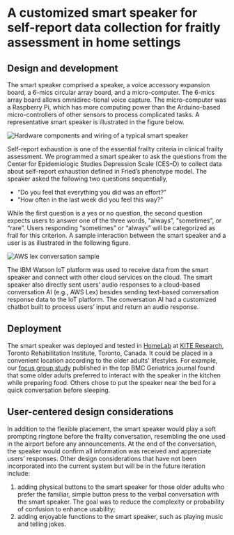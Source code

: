 # A customized smart speaker for self-report data collection for fraitly assessment in home settings

## Design and development
The smart speaker comprised a speaker, a voice accessory expansion board, a 6-mics circular array board, and a micro-computer. The 6-mics array board allows omnidirec-tional voice capture. The micro-computer was a Raspberry Pi, which has more computing power than the Arduino-based micro-controllers of other sensors to process complicated tasks. A representative smart speaker is illustrated in the figure below. 

![Hardware components and wiring of a typical smart speaker](https://user-images.githubusercontent.com/50496048/146663792-e93269bf-f047-4d51-9dae-040bf41c565b.png)


Self-report exhaustion is one of the essential frailty criteria in clinical frailty assessment. We programmed a smart speaker to ask the questions from the Center for Epidemiologic Studies Depression Scale (CES–D) to collect data about self-report exhaustion defined in Fried’s phenotype model. The speaker asked the following two questions sequentially,
* “Do you feel that everything you did was an effort?”
* “How often in the last week did you feel this way?”

While the first question is a yes or no question, the second question expects users to answer one of the three words, “always”, “sometimes”, or “rare”. Users responding “sometimes” or “always” will be categorized as frail for this criterion. A sample interaction between the smart speaker and a user is as illustrated in the following figure.
 
![AWS lex conversation sample](https://user-images.githubusercontent.com/50496048/146663643-e91a0084-6e61-4343-bb5f-819ab57b13f1.png)

The IBM Watson IoT platform was used to receive data from the smart speaker and connect with other cloud services on the cloud. The smart speaker also directly sent users’ audio responses to a cloud-based conversation AI (e.g., AWS Lex) besides sending text-based conversation response data to the IoT platform. The conversation AI had a customized chatbot built to process users’ input and return an audio response.

## Deployment
The smart speaker was deployed and tested in [HomeLab](https://kite-uhn.com/lab/homelab) at [KITE Research](https://kite-uhn.com/), Toronto Rehabilitation Institute, Toronto, Canada. It could be placed in a convenient location according to the older adults' lifestyles. For example, our [focus group study](https://doi.org/10.1186/s12877-021-02252-4) published in the top BMC Geriatrics journal found that some older adults preferred to interact with the speaker in the kitchen while preparing food. Others chose to put the speaker near the bed for a quick conversation before sleeping.

## User-centered design considerations
In addition to the flexible placement, the smart speaker would play a soft prompting ringtone before the frailty conversation, resembling the one used in the airport before any announcements. At the end of the conversation, the speaker would confirm all information was received and appreciate users’ responses. Other design considerations that have not been incorporated into the current system but will be in the future iteration include:
1. adding physical buttons to the smart speaker for those older adults who prefer the familiar, simple button press to the verbal conversation with the smart speaker. The goal was to reduce the complexity or probability of confusion to enhance usability; 
2. adding enjoyable functions to the smart speaker, such as playing music and telling jokes.
